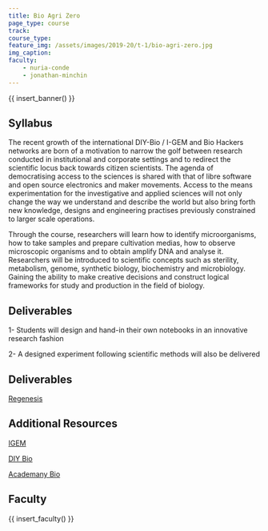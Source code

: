 ```yaml
---
title: Bio Agri Zero
page_type: course
track:
course_type:
feature_img: /assets/images/2019-20/t-1/bio-agri-zero.jpg
img_caption: 
faculty: 
    - nuria-conde
    - jonathan-minchin
---
```


{{ insert_banner() }}

## Syllabus 

The recent growth of the international DIY-Bio / I-GEM and Bio Hackers networks are born of a motivation to narrow the golf between research conducted in institutional and corporate settings and to redirect the scientific locus back towards citizen scientists. The agenda of democratising access to the sciences is shared with that of libre software and open source electronics and maker movements. Access to the means experimentation for the investigative and applied sciences will not only change the way we understand and describe the world but also bring forth new knowledge, designs and engineering practises previously constrained to larger scale operations.

Through the course, researchers will learn how to identify microorganisms, how to take samples and prepare cultivation medias, how to observe microscopic organisms and to obtain amplify DNA and analyse it. Researchers will be introduced to scientific concepts such as sterility, metabolism, genome, synthetic biology, biochemistry and microbiology. Gaining the ability to make creative decisions and construct logical frameworks for study and production in the field of biology.

## Deliverables

1- Students will design and hand-in their own notebooks in an innovative research fashion

2- A designed experiment following scientific methods will also be delivered

## Deliverables

[Regenesis](http://www.regenesisthebook.com/)

## Additional Resources

[IGEM](http://igem.org/Main_Page)

[DIY Bio](https://diybio.org/)

[Academany Bio](http://bio.academany.org/classes.html)


## Faculty

{{ insert_faculty() }}
